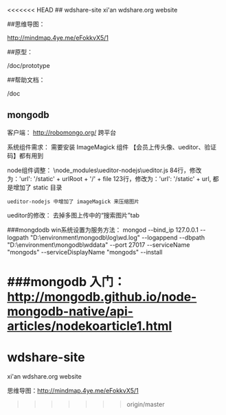 <<<<<<< HEAD
﻿## wdshare-site
xi'an wdshare.org website

##思维导图：

http://mindmap.4ye.me/eFokkvX5/1

##原型：

/doc/prototype

##帮助文档：

/doc


## mongodb

客户端： http://robomongo.org/  跨平台

系统组件需求：
 	需要安装 ImageMagick 组件 【会员上传头像、ueditor、验证码】都有用到

node组件调整：
	\node_modules\ueditor-nodejs\ueditor.js
	84行，修改为：'url': '/static' + urlRoot + '/' + file
	123行，修改为：'url': '/static' + url,
	都是增加了 static 目录

	ueditor-nodejs 中增加了 imageMagick 来压缩图片



ueditor的修改：
	去掉多图上传中的“搜索图片”tab




###mongdodb win系统设置为服务方法：
mongod --bind_ip 127.0.0.1 --logpath "D:\environment\mongodb\log\wd.log" --logappend --dbpath "D:\environment\mongodb\wddata" --port 27017 --serviceName "mongods" --serviceDisplayName "mongods" --install

###mongodb 入门：
http://mongodb.github.io/node-mongodb-native/api-articles/nodekoarticle1.html
=======
# wdshare-site
xi'an wdshare.org website


思维导图：http://mindmap.4ye.me/eFokkvX5/1
>>>>>>> origin/master
